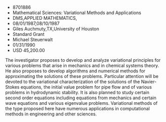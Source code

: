 
* 8701886
* Mathematical Sciences: Variational Methods and Applications
* DMS,APPLIED MATHEMATICS, 
* 08/01/1987,08/10/1987
* Giles Auchmuty,TX,University of Houston
* Standard Grant
* Michael Steuerwalt
* 01/31/1990
* USD 45,200.00

The investigator proposes to develop and analyze variational principles for
various problems that arise in mechanics and in chemical systems theory. He also
proposes to develop algorithms and numerical methods for approximating the
solutions of these problems. Particular attention will be devoted to the
variational characterization of the solutions of the Navier-Stokes equations,
the initial value problem for pipe flow and of various problems in hydrodynamic
stability. It is also planned to study certain second order equations including
equations from mechanics and certain wave equations and various eigenvalue
problems. Variational methods of the type proposed here have numerous
applications in computational methods in engineering and other sciences.
